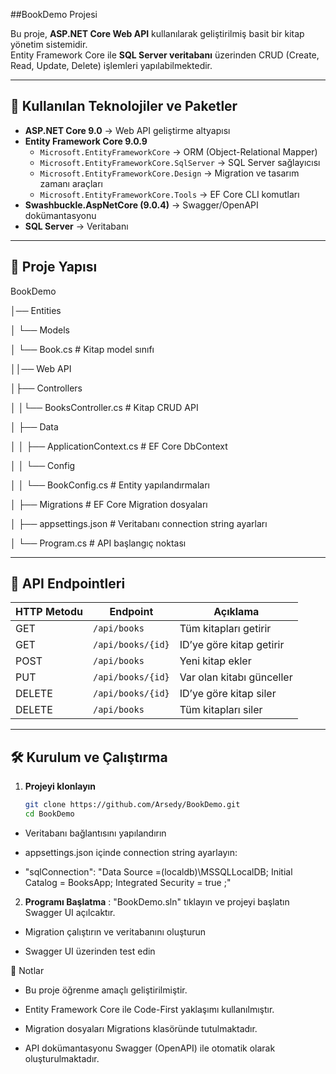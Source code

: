 ﻿##BookDemo Projesi

Bu proje, **ASP.NET Core Web API** kullanılarak geliştirilmiş basit bir kitap yönetim sistemidir.  
Entity Framework Core ile **SQL Server veritabanı** üzerinden CRUD (Create, Read, Update, Delete) işlemleri yapılabilmektedir.

---

## 🚀 Kullanılan Teknolojiler ve Paketler

- **ASP.NET Core 9.0** → Web API geliştirme altyapısı  
- **Entity Framework Core 9.0.9**
  - `Microsoft.EntityFrameworkCore` → ORM (Object-Relational Mapper)  
  - `Microsoft.EntityFrameworkCore.SqlServer` → SQL Server sağlayıcısı  
  - `Microsoft.EntityFrameworkCore.Design` → Migration ve tasarım zamanı araçları  
  - `Microsoft.EntityFrameworkCore.Tools` → EF Core CLI komutları  
- **Swashbuckle.AspNetCore (9.0.4)** → Swagger/OpenAPI dokümantasyonu  
- **SQL Server** → Veritabanı

---

## 📂 Proje Yapısı

BookDemo

│── Entities

│ └── Models

│ └── Book.cs # Kitap model sınıfı

││── Web API

│├── Controllers

│ │└── BooksController.cs # Kitap CRUD API

│ ├── Data

│ │ ├── ApplicationContext.cs # EF Core DbContext

│ │ └── Config

│ │ └── BookConfig.cs # Entity yapılandırmaları

│ ├── Migrations # EF Core Migration dosyaları

│ ├── appsettings.json # Veritabanı connection string ayarları

│ └── Program.cs # API başlangıç noktası


---

## 📖 API Endpointleri

| HTTP Metodu | Endpoint               | Açıklama |
|-------------|------------------------|----------|
| GET         | `/api/books`           | Tüm kitapları getirir |
| GET         | `/api/books/{id}`      | ID’ye göre kitap getirir |
| POST        | `/api/books`           | Yeni kitap ekler |
| PUT         | `/api/books/{id}`      | Var olan kitabı günceller |
| DELETE      | `/api/books/{id}`      | ID’ye göre kitap siler |
| DELETE      | `/api/books`           | Tüm kitapları siler |

---

## 🛠 Kurulum ve Çalıştırma

1. **Projeyi klonlayın**
   ```bash
   git clone https://github.com/Arsedy/BookDemo.git
   cd BookDemo
  - Veritabanı bağlantısını yapılandırın
  - appsettings.json içinde connection string ayarlayın:

  - "sqlConnection": "Data Source =(localdb)\\MSSQLLocalDB; Initial Catalog = BooksApp; Integrated Security = true ;"

2. **Programı Başlatma** : "BookDemo.sln" tıklayın ve projeyi başlatın Swagger UI açılcaktır. 

  - Migration çalıştırın ve veritabanını oluşturun

  - Swagger UI üzerinden test edin

📌 Notlar
- Bu proje öğrenme amaçlı geliştirilmiştir.

- Entity Framework Core ile Code-First yaklaşımı kullanılmıştır.

- Migration dosyaları Migrations klasöründe tutulmaktadır.

- API dokümantasyonu Swagger (OpenAPI) ile otomatik olarak oluşturulmaktadır.
